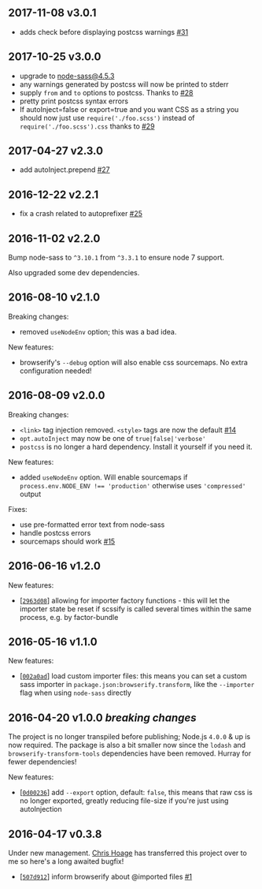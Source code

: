 ## 2017-11-08 v3.0.1
- adds check before displaying postcss warnings [#31](https://github.com/cody-greene/scssify/pull/31)

## 2017-10-25 v3.0.0
- upgrade to node-sass@4.5.3
- any warnings generated by postcss will now be printed to stderr
- supply `from` and `to` options to postcss. Thanks to [#28](https://github.com/cody-greene/scssify/pull/28)
- pretty print postcss syntax errors
- If autoInject=false or export=true and you want CSS as a string you should now just use `require('./foo.scss')` instead of `require('./foo.scss').css` thanks to [#29](https://github.com/cody-greene/scssify/pull/29)

## 2017-04-27 v2.3.0
- add autoInject.prepend [#27](https://github.com/cody-greene/scssify/pull/27)

## 2016-12-22 v2.2.1
- fix a crash related to autoprefixer [#25](https://github.com/cody-greene/scssify/pull/25)

## 2016-11-02 v2.2.0
Bump node-sass to `^3.10.1` from `^3.3.1` to ensure node 7 support.

Also upgraded some dev dependencies.

## 2016-08-10 v2.1.0
Breaking changes:
- removed `useNodeEnv` option; this was a bad idea.

New features:
- browserify's `--debug` option will also enable css sourcemaps. No extra configuration needed!

## 2016-08-09 v2.0.0
Breaking changes:
- `<link>` tag injection removed. `<style>` tags are now the default [#14](https://github.com/cody-greene/scssify/issues/14)
- `opt.autoInject` may now be one of `true|false|'verbose'`
- `postcss` is no longer a hard dependency. Install it yourself if you need it.

New features:
- added `useNodeEnv` option. Will enable sourcemaps if `process.env.NODE_ENV !== 'production'` otherwise uses `'compressed'` output

Fixes:
- use pre-formatted error text from node-sass
- handle postcss errors
- sourcemaps should work [#15](https://github.com/cody-greene/scssify/issues/15)

## 2016-06-16 v1.2.0
New features:
- [[`2963d08`](https://github.com/cody-greene/scssify/commit/2963d08)] allowing for importer factory functions - this will let the importer state be reset if scssify is called several times within the same process, e.g. by factor-bundle

## 2016-05-16 v1.1.0
New features:
- [[`002a0ad`](https://github.com/cody-greene/scssify/commit/002a0ad)] load custom importer files: this means you can set a custom sass importer in `package.json:browserify.transform`, like the `--importer` flag when using `node-sass` directly

## 2016-04-20 v1.0.0 *breaking changes*
The project is no longer transpiled before publishing; Node.js `4.0.0` & up is now required. The package is also a bit smaller now since the `lodash` and `browserify-transform-tools` dependencies have been removed. Hurray for fewer dependencies!

New features:
- [[`0d00236`](https://github.com/cody-greene/scssify/commit/0d00236)] add `--export` option, default: `false`, this means that raw css is no longer exported, greatly reducing file-size if you're just using autoInjection

## 2016-04-17 v0.3.8
Under new management. [Chris Hoage](https://github.com/chrishoage) has transferred this project over to me so here's a long awaited bugfix!

- [[`507d912`](https://github.com/cody-greene/scssify/commit/507d912)] inform browserify about @imported files [#1](https://github.com/cody-greene/scssify/issues/1)
